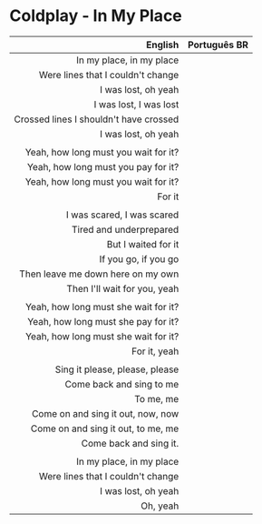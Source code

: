 # Coldplay - In My Place

| English | Português BR |
|------:|:--------------------|
| In my place, in my place |
| Were lines that I couldn't change |
| I was lost, oh yeah |
| I was lost, I was lost |
| Crossed lines I shouldn't have crossed |
| I was lost, oh yeah |
|  |
| Yeah, how long must you wait for it? |
| Yeah, how long must you pay for it? |
| Yeah, how long must you wait for it? |
| For it |
|  |
| I was scared, I was scared |
| Tired and underprepared |
| But I waited for it |
| If you go, if you go |
| Then leave me down here on my own |
| Then I'll wait for you, yeah |
|  |
| Yeah, how long must she wait for it? |
| Yeah, how long must she pay for it? |
| Yeah, how long must she wait for it? |
| For it, yeah |
|  |
| Sing it please, please, please |
| Come back and sing to me |
| To me, me |
| Come on and sing it out, now, now |
| Come on and sing it out, to me, me |
| Come back and sing it. |
|  |
| In my place, in my place |
| Were lines that I couldn't change |
| I was lost, oh yeah |
| Oh, yeah |